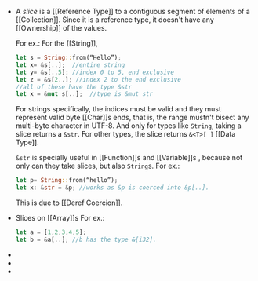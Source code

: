 - A *slice* is a [[Reference Type]] to a contiguous segment of elements of a [[Collection]].
  Since it is a reference type, it doesn't have any [[Ownership]] of the values.
  
  For ex.: For the [[String]], 
  ```rust
  let s = String::from(“Hello”);
  let x= &s[..];  //entire string
  let y= &s[..5]; //index 0 to 5, end exclusive
  let z = &s[2..]; //index 2 to the end exclusive
  //all of these have the type &str
  let x = &mut s[..];  //type is &mut str
  ```
  For strings specifically, the indices must be valid and they must represent valid byte [[Char]]s ends, that is, the range mustn't bisect any multi-byte character in UTF-8. And only for types like ``String``, taking a slice returns a ``&str``. For other types, the slice returns ``&<T>[ ]`` [[Data Type]]. 
  
  ``&str`` is specially useful in [[Function]]s and [[Variable]]s , because not only can they take slices, but also ``String``s.
  For ex.:
  ```rust
  let p= String::from(“hello”);
  let x: &str = &p; //works as &p is coerced into &p[..]. 
  ```
  This is due to [[Deref Coercion]].
- Slices on [[Array]]s 
  For ex.:
  ```rust
  let a = [1,2,3,4,5];
  let b = &a[..]; //b has the type &[i32].
  ```
-
-
-